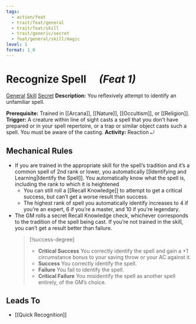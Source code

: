 ```yaml
---
tags:
  - action/feat
  - trait/feat/general
  - trait/feat/skill
  - trait/generic/secret
  - feat/general/skill/magic
level: 1
format: 1_0
---
```

# Recognize Spell [](#Actions "Reaction") &emsp;*(Feat 1)*

[General](General.md "Feat Trait") [Skill](Skill.md "Feat Trait") [Secret](Secret.md "General Trait")
**Description:** You reflexively attempt to identify an unfamiliar spell.

**Prerequisite:** Trained in [[Arcana]], [[Nature]], [[Occultism]], or [[Religion]].
**Trigger:** A creature within line of sight casts a spell that you don’t have prepared or in your spell repertoire, or a trap or similar object casts such a spell. You must be aware of the casting.
**Activity:** Reaction ⤾

## Mechanical Rules

- If you are trained in the appropriate skill for the spell’s tradition and it’s a common spell of 2nd rank or lower, you automatically [[Identifying and Learning|Identify the Spell]]. You automatically know what the spell is, including the rank to which it is heightened
	- You can still roll a [[Recall Knowledge]] to attempt to get a critical success, but can’t get a worse result than success. 
	- The highest rank of spell you automatically identify increases to 4 if you’re an expert, 6 if you’re a master, and 10 if you’re legendary.
- The GM rolls a secret Recall Knowledge check, whichever corresponds to the tradition of the spell being cast. If you’re not trained in the skill, you can’t get a result better than failure. 
  > [!success-degree]
  > - **Critical Success** You correctly identify the spell and gain a +1 circumstance bonus to your saving throw or your AC against it.  
  > - **Success** You correctly identify the spell.  
  > - **Failure** You fail to identify the spell.  
  > - **Critical Failure** You misidentify the spell as another spell entirely, of the GM’s choice.

## Leads To

- [[Quick Recognition]]